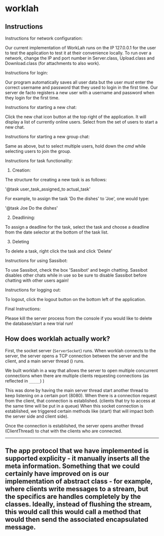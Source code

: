 # worklah

## Instructions

Instructions for network configuration:

Our current implementation of WorkLah runs on the IP 127.0.0.1 for the user to test the application to test it at their convenience locally. To run over a network, change the IP and port number in Server.class, Upload.class and Download.class (for attachments to also work).



Instructions for login:

Our program automatically saves all user data but the user _must_ enter the correct username and password that they used to login in the first time. Our server de facto registers a new user with a username and password when they login for the first time.



Instructions for starting a new chat:

Click the new chat icon button at the top right of the application. It will display a list of currently online users. Select from the set of users to start a new chat.



Instructions for starting a new group chat:

Same as above, but to select multiple users, hold down the _cmd_ while selecting users to join the group.



Instructions for task functionality:

1. Creation: 

The structure for creating a new task is as follows:

'@task user_task_assigned_to actual_task'

For example, to assign the task 'Do the dishes' to 'Joe', one would type:

'@task Joe Do the dishes'

2. Deadlining: 

To assign a deadline for the task, select the task and choose a deadline from the date selector at the bottom of the task list.

3. Deleting

To delete a task, right click the task and click 'Delete'



Instructions for using Sassibot:

To use Sassibot, check the box 'Sassibot' and begin chatting. Sassibot disables other chats while in use so be sure to disable Sassibot before chatting with other users again!



Instructions for logging out:

To logout, click the logout button on the bottom left of the application. 


Final Instructions:

Please kill the server process from the console if you would like to delete the database/start a new trial run!



## How does worklah actually work?

First, the socket server (`ServerSocket`) runs. When worklah connects to the server, the server opens a TCP connection between the server and the client, and a main server thread () runs.

We built worklah in a way that allows the server to open multiple concurrent connections when there are multiple clients requesting connections (as reflected in `_____`) )

This was done by having the main server thread start another thread to keep listening on a certain port (8080). When there is a connection request from the client, that connection is established. (clients that try to access at the same time will be put in a queue) When this socket connection is established, we triggered certain methods like (start) that will impact both the server side and client side). 

Once the connection is established, the server opens another thread (ClientThread) to chat with the clients who are connected.

---
The app protocol that we have implemented is supported explicity - it manually inserts all the meta information. 
Something that we could certainly have improved on is our implementation of abstract class - for example, where clients 
write messages to a stream, but the specifics are handles completely by the classes. Ideally, instead of flushing the stream, this would call this would call a method that would then send the associated encapsulated message.
---
